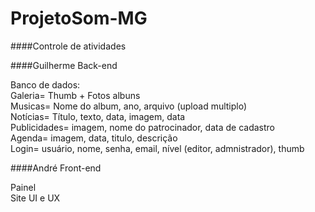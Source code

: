 # ProjetoSom-MG
####Controle de atividades

####Guilherme Back-end
<p>
  Banco de dados:<br>
  Galeria= Thumb + Fotos albuns<br>
  Musicas= Nome do album, ano, arquivo (upload multiplo) <br>
  Notícias= Título, texto, data, imagem, data<br>
  Publicidades= imagem, nome do patrocinador, data de cadastro <br>
  Agenda= imagem, data, titulo, descrição <br>
  Login= usuário, nome, senha, email, nível (editor, admnistrador), thumb
</p>
####André Front-end
<p>
Painel<br>
Site UI e UX
</p>
  
  

